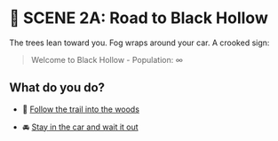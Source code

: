 
# 🌲 SCENE 2A: Road to Black Hollow

The trees lean toward you. Fog wraps around your car. 
A crooked sign:

>Welcome to Black Hollow - Population: ∞

## What do you do?

- 🌲 [Follow the trail into the woods](./scene3A.md)

- 🚘 [Stay in the car and wait it out](./scene3B.md)
